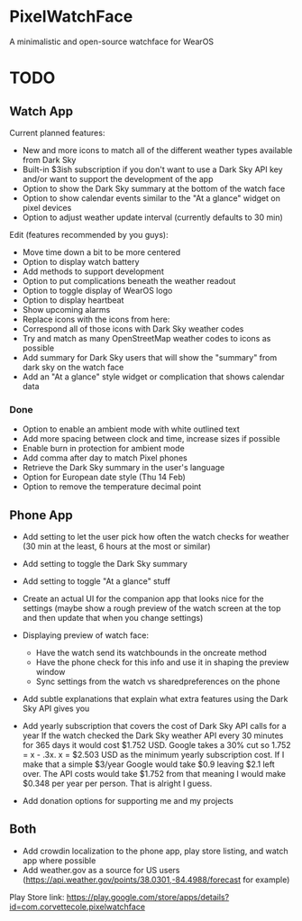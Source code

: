 # PixelWatchFace
A minimalistic and open-source watchface for WearOS


# TODO
## Watch App
Current planned features:
- New and more icons to match all of the different weather types available from Dark Sky
- Built-in $3ish subscription if you don't want to use a Dark Sky API key and/or want to support the development of the app
- Option to show the Dark Sky summary at the bottom of the watch face
- Option to show calendar events similar to the "At a glance" widget on pixel devices
- Option to adjust weather update interval (currently defaults to 30 min)

Edit (features recommended by you guys):
- Move time down a bit to be more centered
- Option to display watch battery
- Add methods to support development
- Option to put complications beneath the weather readout
- Option to toggle display of WearOS logo
- Option to display heartbeat
- Show upcoming alarms
- Replace icons with the icons from here: 
- Correspond all of those icons with Dark Sky weather codes
- Try and match as many OpenStreetMap weather codes to icons as possible
- Add summary for Dark Sky users that will show the "summary" from dark sky on the watch face
- Add an "At a glance" style widget or complication that shows calendar data
### Done
- Option to enable an ambient mode with white outlined text
- Add more spacing between clock and time, increase sizes if possible
- Enable burn in protection for ambient mode
- Add comma after day to match Pixel phones
- Retrieve the Dark Sky summary in the user's language
- Option for European date style (Thu 14 Feb)
- Option to remove the temperature decimal point
## Phone App
- Add setting to let the user pick how often the watch checks for weather (30 min at the least, 6 hours at the most or similar)
- Add setting to toggle the Dark Sky summary
- Add setting to toggle "At a glance" stuff
- Create an actual UI for the companion app that looks nice for the settings (maybe show a rough preview of the watch screen at the top and then update that when you change settings)
- Displaying preview of watch face:
  - Have the watch send its watchbounds in the oncreate method
  - Have the phone check for this info and use it in shaping the preview window
  - Sync settings from the watch vs sharedpreferences on the phone
  

- Add subtle explanations that explain what extra features using the Dark Sky API gives you
- Add yearly subscription that covers the cost of Dark Sky API calls for a year 
If the watch checked the Dark Sky weather API every 30 minutes for 365 days it would cost $1.752 USD. Google takes a 30% cut so 1.752 = x - .3x.  x = $2.503 USD as the minimum yearly subscription cost. If I make that a simple $3/year Google would take $0.9 leaving $2.1 left over. The API costs would take $1.752 from that meaning I would make $0.348 per year per person. That is alright I guess.
- Add donation options for supporting me and my projects
## Both
- Add crowdin localization to the phone app, play store listing, and watch app where possible
- Add weather.gov as a source for US users (https://api.weather.gov/points/38.0301,-84.4988/forecast for example)

Play Store link: https://play.google.com/store/apps/details?id=com.corvettecole.pixelwatchface


